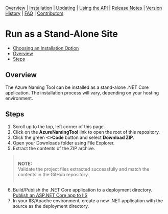 [Overview](/README.md) | [Installation](/docs/INSTALLATION.md) | [Updating](/docs/UPDATING.md) | [Using the API](/docs/USINGTHEAPI.md) | [Release Notes](/RELEASENOTES.md) | [Version History](/docs/VERSIONHISTORY.md) | [FAQ](/docs/FAQ.md) | [Contributors](/docs/CONTRIBUTORS.md)

# Run as a Stand-Alone Site
* [Choosing an Installation Option](/docs/INSTALLATION.md)
* [Overview]($overview)
* [Steps](#steps)

## Overview
The Azure Naming Tool can be installed as a stand-alone .NET Core application. The installation process will vary, depending on your hosting environment.

## Steps
1. Scroll up to the top, left corner of this page.
2. Click on the **AzureNamingTool** link to open the root of this repository.
3. Click the green **<>Code** button and select **Download ZIP**.
4. Open your Downloads folder using File Explorer.
5. Extract the contents of the ZIP archive.

> <br />**NOTE:**<br />
> Validate the project files extracted successfully and match the contents in the GitHub repository.<br /><br />

6. Build/Publish the .NET Core application to a deployment directory. [Publish an ASP.NET Core app to IIS](https://learn.microsoft.com/en-us/aspnet/core/tutorials/publish-to-iis?view=aspnetcore-6.0&tabs=visual-studio)
7. In your IIS/Apache environment, create a new .NET application with the source as the deployment directory.
